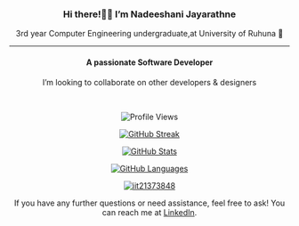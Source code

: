 <div align="center">
 <h3>Hi there!👋🤩 I’m Nadeeshani Jayarathne</h3> 
3rd year Computer Engineering undergraduate,at University of Ruhuna 🏤
</div>
<hr/>

<div align= "center">
  <h4>A passionate Software Developer</h4>
  <p>I’m looking to collaborate on other developers & designers</p>
</div>
<br>
  <p align="center">
    <img src="https://komarev.com/ghpvc/?username=your-github-NadeeshaniJay" alt="Profile Views">
  </p>

  <p align="center">
    <a href="https://git.io/streak-stats">
      <img src="https://github-readme-streak-stats.herokuapp.com?user=NadeeshaniJay&theme=omni" alt="GitHub Streak">
    </a>
  </p>
  

  <p align="center">
    <a href="https://github.com/NadeeshaniJay/github-readme-stats">
      <img src="https://github-readme-stats.vercel.app/api?username=NadeeshaniJay&theme=algolia" alt="GitHub Stats">
    </a>
    </a>
  </p>


  <p align="center">
    <a href="https://github.com/NadeeshaniJay/github-readme-stats">
      <img src="https://github-readme-stats.vercel.app/api/top-langs/?username=NadeeshaniJay&theme=radical&hide_border=false&include_all_commits=false&count_private=true&layout=compact" alt="GitHub Languages">
    </a>
    </a>
  </p>

 <p align="center">
   <a href="https://github.com/ryo-ma/github-profile-trophy"><img src="https://github-profile-trophy.vercel.app/?username=NadeeshaniJay&theme=onedark" alt="iit21373848" /></a>
 </p>

 <p align="center">
    If you have any further questions or need assistance, feel free to ask! You can reach me at <a href="https://www.linkedin.com/in/nadeeshanijayarathne">LinkedIn</a>.
 </p>
